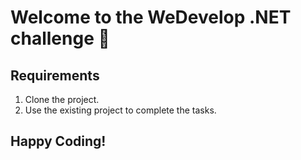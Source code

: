 # Welcome to the WeDevelop .NET challenge 🚀

## Requirements

1. Clone the project.
2. Use the existing project to complete the tasks.

## Happy Coding!
